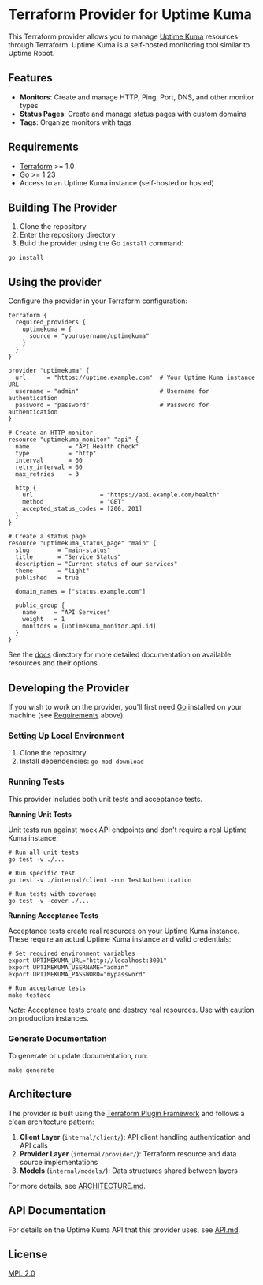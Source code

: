 # Terraform Provider for Uptime Kuma

This Terraform provider allows you to manage [Uptime Kuma](https://github.com/louislam/uptime-kuma) resources through Terraform. Uptime Kuma is a self-hosted monitoring tool similar to Uptime Robot.

## Features

- **Monitors**: Create and manage HTTP, Ping, Port, DNS, and other monitor types
- **Status Pages**: Create and manage status pages with custom domains
- **Tags**: Organize monitors with tags

## Requirements

- [Terraform](https://developer.hashicorp.com/terraform/downloads) >= 1.0
- [Go](https://golang.org/doc/install) >= 1.23
- Access to an Uptime Kuma instance (self-hosted or hosted)

## Building The Provider

1. Clone the repository
2. Enter the repository directory
3. Build the provider using the Go `install` command:

```shell
go install
```

## Using the provider

Configure the provider in your Terraform configuration:

```hcl
terraform {
  required_providers {
    uptimekuma = {
      source = "yourusername/uptimekuma"
    }
  }
}

provider "uptimekuma" {
  url      = "https://uptime.example.com"  # Your Uptime Kuma instance URL
  username = "admin"                       # Username for authentication
  password = "password"                    # Password for authentication
}

# Create an HTTP monitor
resource "uptimekuma_monitor" "api" {
  name           = "API Health Check"
  type           = "http"
  interval       = 60
  retry_interval = 60
  max_retries    = 3
  
  http {
    url                   = "https://api.example.com/health"
    method                = "GET"
    accepted_status_codes = [200, 201]
  }
}

# Create a status page
resource "uptimekuma_status_page" "main" {
  slug        = "main-status"
  title       = "Service Status"
  description = "Current status of our services"
  theme       = "light"
  published   = true
  
  domain_names = ["status.example.com"]
  
  public_group {
    name     = "API Services"
    weight   = 1
    monitors = [uptimekuma_monitor.api.id]
  }
}
```

See the [docs](./docs/) directory for more detailed documentation on available resources and their options.

## Developing the Provider

If you wish to work on the provider, you'll first need [Go](http://www.golang.org) installed on your machine (see [Requirements](#requirements) above).

### Setting Up Local Environment

1. Clone the repository
2. Install dependencies: `go mod download`

### Running Tests

This provider includes both unit tests and acceptance tests.

**Running Unit Tests**

Unit tests run against mock API endpoints and don't require a real Uptime Kuma instance:

```shell
# Run all unit tests
go test -v ./...

# Run specific test
go test -v ./internal/client -run TestAuthentication

# Run tests with coverage
go test -v -cover ./...
```

**Running Acceptance Tests**

Acceptance tests create real resources on your Uptime Kuma instance. These require an actual Uptime Kuma instance and valid credentials:

```shell
# Set required environment variables
export UPTIMEKUMA_URL="http://localhost:3001"
export UPTIMEKUMA_USERNAME="admin"
export UPTIMEKUMA_PASSWORD="mypassword"

# Run acceptance tests
make testacc
```

*Note:* Acceptance tests create and destroy real resources. Use with caution on production instances.

### Generate Documentation

To generate or update documentation, run:

```shell
make generate
```

## Architecture

The provider is built using the [Terraform Plugin Framework](https://github.com/hashicorp/terraform-plugin-framework) and follows a clean architecture pattern:

1. **Client Layer** (`internal/client/`): API client handling authentication and API calls
2. **Provider Layer** (`internal/provider/`): Terraform resource and data source implementations
3. **Models** (`internal/models/`): Data structures shared between layers

For more details, see [ARCHITECTURE.md](./ARCHITECTURE.md).

## API Documentation

For details on the Uptime Kuma API that this provider uses, see [API.md](./API.md).

## License

[MPL 2.0](LICENSE)